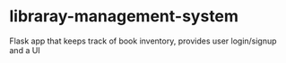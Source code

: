 # libraray-management-system
Flask app that keeps track of book inventory, provides user login/signup and a UI
